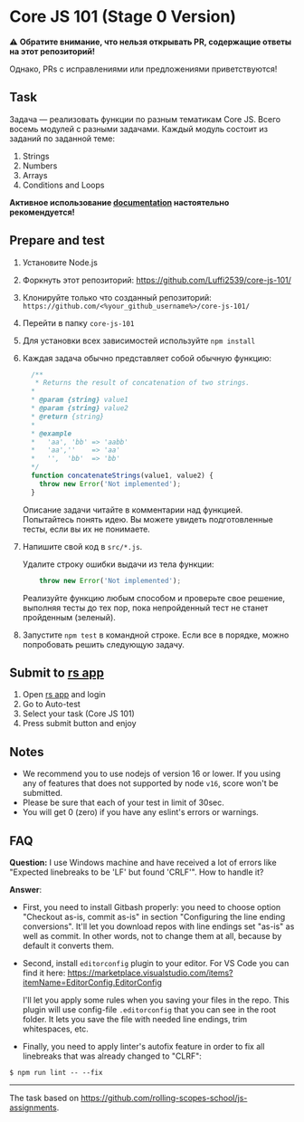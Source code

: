 # Core JS 101 (Stage 0 Version)

:warning: **Обратите внимание, что нельзя открывать PR, содержащие ответы на этот репозиторий!**

Однако, PRs с исправлениями или предложениями приветствуются!

## Task
Задача — реализовать функции по разным тематикам Core JS. Всего восемь модулей с разными задачами. Каждый модуль состоит из заданий по заданной теме:

1. Strings
2. Numbers
3. Arrays
4. Conditions and Loops

**Активное использование [documentation](https://developer.mozilla.org/en-US/) настоятельно рекомендуется!**

## Prepare and test
1. Установите Node.js
2. Форкнуть этот репозиторий: https://github.com/Luffi2539/core-js-101/
3. Клонируйте только что созданный репозиторий: `https://github.com/<%your_github_username%>/core-js-101/`
4. Перейти в папку `core-js-101`
5. Для установки всех зависимостей используйте `npm install`
6. Каждая задача обычно представляет собой обычную функцию:
    ```javascript
      /**
       * Returns the result of concatenation of two strings.
      *
      * @param {string} value1
      * @param {string} value2
      * @return {string}
      *
      * @example
      *   'aa', 'bb' => 'aabb'
      *   'aa',''    => 'aa'
      *   '',  'bb'  => 'bb'
      */
      function concatenateStrings(value1, value2) {
        throw new Error('Not implemented');
      }
    ```
   Описание задачи читайте в комментарии над функцией. Попытайтесь понять идею. Вы можете увидеть подготовленные тесты, если вы их не понимаете.
7. Напишите свой код в `src/*.js`.

   Удалите строку ошибки выдачи из тела функции:
    ```javascript
        throw new Error('Not implemented'); 
    ```
   Реализуйте функцию любым способом и проверьте свое решение, выполняя тесты до тех пор, пока непройденный тест не станет пройденным (зеленый).
8. Запустите `npm test` в командной строке. Если все в порядке, можно попробовать решить следующую задачу.

## Submit to [rs app](https://app.rs.school/)
1. Open [rs app](https://app.rs.school/) and login
2. Go to Auto-test
3. Select your task (Core JS 101)
4. Press submit button and enjoy

## Notes
* We recommend you to use nodejs of version 16 or lower. If you using any of features that does not supported by node `v16`, score won't be submitted.
* Please be sure that each of your test in limit of 30sec.
* You will get 0 (zero) if you have any eslint's errors or warnings.

## FAQ
**Question:** I use Windows machine and have received a lot of errors like "Expected linebreaks to be 'LF' but found 'CRLF'". How to handle it?

**Answer**:
- First, you need to install Gitbash properly: you need to choose option "Checkout as-is, commit as-is" in section "Configuring the line ending conversions". It'll let you download repos with line endings set "as-is" as well as commit. In other words, not to change them at all, because by default it converts them.
- Second, install `editorconfig` plugin to your editor. For VS Code you can find it here:
https://marketplace.visualstudio.com/items?itemName=EditorConfig.EditorConfig

  I'll let you apply some rules when you saving your files in the repo. This plugin will use config-file `.editorconfig` that you can see in the root folder. It lets you save the file with needed line endings, trim whitespaces, etc.
- Finally, you need to apply linter's autofix feature in order to fix all linebreaks that was already changed to "CLRF":
```
$ npm run lint -- --fix
``` 

___
The task based on https://github.com/rolling-scopes-school/js-assignments.
